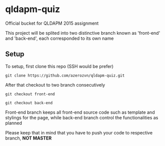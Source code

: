 # qldapm-quiz
Official bucket for QLDAPM 2015 assignment  

This project will be splited into two distinctive branch known as 'front-end' and 'back-end', each corresponded to its own name  

## Setup

To setup, first clone this repo (SSH would be prefer)

```
git clone https://github.com/azerozvn/qldapm-quiz.git
```

After that checkout to two branch consecutively

```
git checkout front-end
```

```
git checkout back-end
```

Front-end branch keeps all front-end source code such as template and stylings for the page, while back-end branch control the functionalities as planned

Please keep that in mind that you have to push your code to respective branch, **NOT MASTER**
